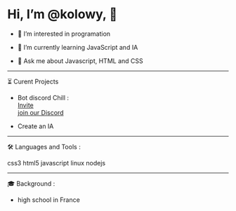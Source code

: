 # Hi, I’m @kolowy, 👋 

- 👀 I’m interested in programation

- 🌱 I’m currently learning JavaScript and IA

- 💬 Ask me about Javascript, HTML and CSS
  
  
   
-----------------
⏳ Curent Projects

- Bot discord Chill :  
    [Invite](https://discord.com/oauth2/authorize?client_id=752812712165376083&permissions=8&scope=applications.commands%20bot)  
    [join our Discord](https://discord.gg/c4RvJUCBEW)

- Create an IA
  
  
   
-----------------
🛠 Languages and Tools : 

css3 html5 javascript linux nodejs
  
  
   
-----------------
🎓 Background :

- high school in France
  
  
   
<!---
kolowy/kolowy is a ✨ special ✨ repository because its `README.md` (this file) appears on your GitHub profile.
You can click the Preview link to take a look at your changes.
--->
